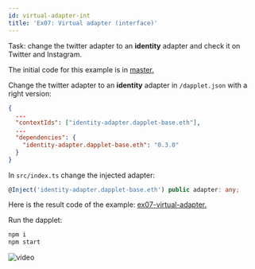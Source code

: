 ```yaml
---
id: virtual-adapter-int
title: 'Ex07: Virtual adapter (interface)'
---
```


Task: change the twitter adapter to an **identity** adapter and check it on Twitter and Instagram.

The initial code for this example is in [master.](https://github.com/dapplets/dapplet-template/tree/master)

Change the twitter adapter to an **identity** adapter in `/dapplet.json` with a right version:

```json
{
  ...
  "contextIds": ["identity-adapter.dapplet-base.eth"],
  ...
  "dependencies": {
    "identity-adapter.dapplet-base.eth": "0.3.0"
  }
}
```

In `src/index.ts` change the injected adapter:

```ts
@Inject('identity-adapter.dapplet-base.eth') public adapter: any;
```

Here is the result code of the example: [ex07-virtual-adapter.](https://github.com/dapplets/dapplet-template/tree/ex07-virtual-adapter)

Run the dapplet:

```bash
npm i
npm start
```

![video](/video/ex_7.gif)
